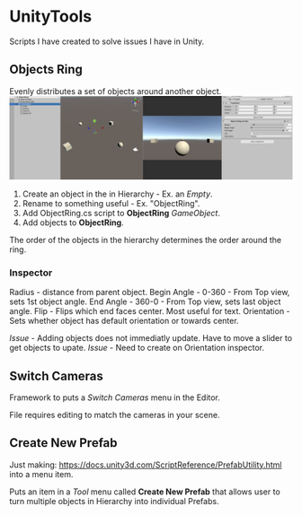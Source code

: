 # UnityTools
Scripts I have created to solve issues I have in Unity. 

## Objects Ring
Evenly distributes a set of objects around another object.
![Object Ring](/images/ObjectRing.png)

1) Create an object in the in Hierarchy - Ex. an *Empty*.  
2) Rename to something useful - Ex. "ObjectRing".
3) Add ObjectRing.cs script to **ObjectRing** *GameObject*.
4) Add objects to **ObjectRing**.

The order of the objects in the hierarchy determines the order around the ring.

### Inspector
Radius - distance from parent object.
Begin Angle - 0-360 - From Top view, sets 1st object angle.
End Angle - 360-0 - From Top view, sets last object angle.
Flip - Flips which end faces center. Most useful for text. 
Orientation - Sets whether object has default orientation or towards center.

*Issue* - Adding objects does not immediatly update. Have to move a slider to get objects to upate.
*Issue* - Need to create on Orientation inspector.

## Switch Cameras
Framework to puts a *Switch Cameras* menu in the Editor.

File requires editing to match the cameras in your scene. 

## Create New Prefab
Just making: https://docs.unity3d.com/ScriptReference/PrefabUtility.html into a menu item.

Puts an item in a *Tool* menu called **Create New Prefab** that allows user to turn multiple objects in Hierarchy into individual Prefabs. 






